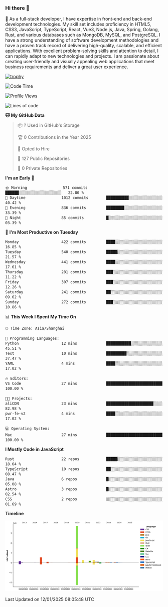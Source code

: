 ### Hi there 👋

🌱 As a full-stack developer, I have expertise in front-end and back-end development technologies. My skill set includes proficiency in HTML5, CSS3, JavaScript, TypeScript, React, Vue3, Node.js, Java, Spring, Golang, Rust, and various databases such as MongoDB, MySQL, and PostgreSQL. I have a strong understanding of software development methodologies and have a proven track record of delivering high-quality, scalable, and efficient applications. With excellent problem-solving skills and attention to detail, I can rapidly adapt to new technologies and projects. I am passionate about creating user-friendly and visually appealing web applications that meet business requirements and deliver a great user experience.

[![trophy](https://github-profile-trophy.vercel.app/?username=elton&rank=SECRET,SSS,SS,S,AAA,AA,A&theme=onedark&no-frame=true&margin-w=10)](https://github.com/ryo-ma/github-profile-trophy)

<!--START_SECTION:waka-->
![Code Time](http://img.shields.io/badge/Code%20Time-1%2C426%20hrs%2042%20mins-blue)

![Profile Views](http://img.shields.io/badge/Profile%20Views-0-blue)

![Lines of code](https://img.shields.io/badge/From%20Hello%20World%20I%27ve%20Written-5.6%20million%20lines%20of%20code-blue)

**🐱 My GitHub Data** 

> 📦 ? Used in GitHub's Storage 
 > 
> 🏆 0 Contributions in the Year 2025
 > 
> 💼 Opted to Hire
 > 
> 📜 127 Public Repositories 
 > 
> 🔑 0 Private Repositories 
 > 
**I'm an Early 🐤** 

```text
🌞 Morning                571 commits         ██████░░░░░░░░░░░░░░░░░░░   22.80 % 
🌆 Daytime                1012 commits        ██████████░░░░░░░░░░░░░░░   40.42 % 
🌃 Evening                836 commits         ████████░░░░░░░░░░░░░░░░░   33.39 % 
🌙 Night                  85 commits          █░░░░░░░░░░░░░░░░░░░░░░░░   03.39 % 
```
📅 **I'm Most Productive on Tuesday** 

```text
Monday                   422 commits         ████░░░░░░░░░░░░░░░░░░░░░   16.85 % 
Tuesday                  540 commits         █████░░░░░░░░░░░░░░░░░░░░   21.57 % 
Wednesday                441 commits         ████░░░░░░░░░░░░░░░░░░░░░   17.61 % 
Thursday                 281 commits         ███░░░░░░░░░░░░░░░░░░░░░░   11.22 % 
Friday                   307 commits         ███░░░░░░░░░░░░░░░░░░░░░░   12.26 % 
Saturday                 241 commits         ██░░░░░░░░░░░░░░░░░░░░░░░   09.62 % 
Sunday                   272 commits         ███░░░░░░░░░░░░░░░░░░░░░░   10.86 % 
```


📊 **This Week I Spent My Time On** 

```text
🕑︎ Time Zone: Asia/Shanghai

💬 Programming Languages: 
Python                   12 mins             ███████████░░░░░░░░░░░░░░   45.51 % 
Text                     10 mins             █████████░░░░░░░░░░░░░░░░   37.47 % 
YAML                     4 mins              ████░░░░░░░░░░░░░░░░░░░░░   17.02 % 

🔥 Editors: 
VS Code                  27 mins             █████████████████████████   100.00 % 

🐱‍💻 Projects: 
aliCDN                   23 mins             █████████████████████░░░░   82.98 % 
pwr-fe-v2                4 mins              ████░░░░░░░░░░░░░░░░░░░░░   17.02 % 

💻 Operating System: 
Mac                      27 mins             █████████████████████████   100.00 % 
```

**I Mostly Code in JavaScript** 

```text
Rust                     22 repos            █████░░░░░░░░░░░░░░░░░░░░   18.64 % 
TypeScript               10 repos            ██░░░░░░░░░░░░░░░░░░░░░░░   08.47 % 
Java                     6 repos             █░░░░░░░░░░░░░░░░░░░░░░░░   05.08 % 
Astro                    3 repos             █░░░░░░░░░░░░░░░░░░░░░░░░   02.54 % 
CSS                      2 repos             ░░░░░░░░░░░░░░░░░░░░░░░░░   01.69 % 
```



**Timeline**

![Lines of Code chart](https://raw.githubusercontent.com/elton/elton/main/assets/bar_graph.png)


 Last Updated on 12/01/2025 08:05:48 UTC
<!--END_SECTION:waka-->

<!--
**elton/elton** is a ✨ _special_ ✨ repository because its `README.md` (this file) appears on your GitHub profile.

Here are some ideas to get you started:

- 🔭 I’m currently working on ...
- 🌱 I’m currently learning ...
- 👯 I’m looking to collaborate on ...
- 🤔 I’m looking for help with ...
- 💬 Ask me about ...
- 📫 How to reach me: ...
- 😄 Pronouns: ...
- ⚡ Fun fact: ...
-->
